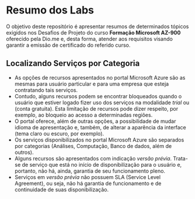 # Resumo dos Labs
O objetivo deste repositório é apresentar resumos de determinados tópicos exigidos nos Desafios de Projeto do curso **Formação Microsoft AZ-900**
oferecido pela Dio.me e, desta forma, atender aos requisitos visando garantir a emissão de certificado do referido curso.

## Localizando Serviços por Categoria
- As opções de recursos apresentados no portal Microsoft Azure são as mesmas para usuário particular e para uma empresa que esteja contratando
tais serviços.
- Contudo, alguns recursos podem se encontrar bloqueados quando o usuário que estiver logado fizer uso dos serviços na modalidade *trial* ou (conta gratuita). Esta limitação de recursos pode dizer respeito, por exemplo, ao bloqueio ao acesso a determinadas regiões.
- O portal oferece, além de outras opções, a possibilidade de mudar idioma de apresentação e, também, de alterar a aparência da interface (tema claro ou escuro, por exemplo).
- Os serviços disponibilizados no portal Microsoft Azure são separados por categorias (Análises, Computação, Banco de dados, além de outros).
- Alguns recursos são apresentados com indicação *versão prévia*. Trata-se de serviço que está no início de disponibilização para o usuário e, portanto, não há, ainda, garantia de seu funcionamento pleno.
- Serviços em *versão prévia* não possuem SLA (Service Level Agreement), ou seja, não há garantia de funcionamento e de continuidade de suas disponibilização.

